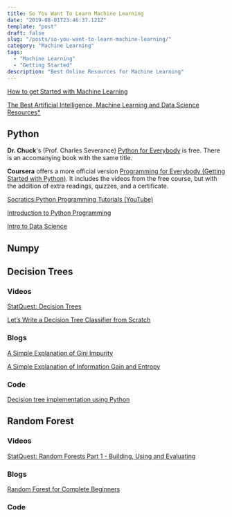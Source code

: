 ```yaml
---
title: So You Want To Learn Machine Learning
date: "2019-08-01T23:46:37.121Z"
template: "post"
draft: false
slug: "/posts/so-you-want-to-learn-machine-learning/"
category: "Machine Learning"
tags:
  - "Machine Learning"
  - "Getting Started"
description: "Best Online Resources for Machine Learning"
---
```


[How to get Started with Machine Learning](https://www.youtube.com/watch?v=I74ymkoNTnw)

[The Best Artificial Intelligence, Machine Learning and Data Science Resources*](https://www.notion.so/nivu/The-Best-Artificial-Intelligence-Machine-Learning-and-Data-Science-Resources-88790b557dd7470097c43a07d3c30088)

## Python

**Dr. Chuck**'s (Prof. Charles Severance) [Python for Everybody](https://www.py4e.com/) is free. There is an accomanying book with the same title.

**Coursera** offers a more official version [Programming for Everybody (Getting Started with Python)](https://www.coursera.org/specializations/python). It includes the videos from the free course, but with the addition of extra readings, quizzes, and a certificate.

[Socratics:Python Programming Tutorials (YouTube)](https://www.youtube.com/watch?v=bY6m6_IIN94&list=PLi01XoE8jYohWFPpC17Z-wWhPOSuh8Er-)

[Introduction to Python Programming](https://www.udacity.com/course/introduction-to-python--ud1110)

[Intro to Data Science](https://www.udacity.com/course/intro-to-data-science--ud359)

## Numpy



## Decision Trees

### Videos

[StatQuest: Decision Trees](https://www.youtube.com/watch?v=7VeUPuFGJHk)

[Let’s Write a Decision Tree Classifier from Scratch](https://www.youtube.com/watch?v=LDRbO9a6XPU)

### Blogs

[A Simple Explanation of Gini Impurity](https://victorzhou.com/blog/gini-impurity/)

[A Simple Explanation of Information Gain and Entropy](https://victorzhou.com/blog/information-gain/)

### Code

[Decision tree implementation using Python](https://www.geeksforgeeks.org/decision-tree-implementation-python/)

## Random Forest

### Videos

[StatQuest: Random Forests Part 1 - Building, Using and Evaluating](https://www.youtube.com/watch?v=J4Wdy0Wc_xQ)

### Blogs

[Random Forest for Complete Beginners](https://victorzhou.com/blog/intro-to-random-forests/)

### Code


